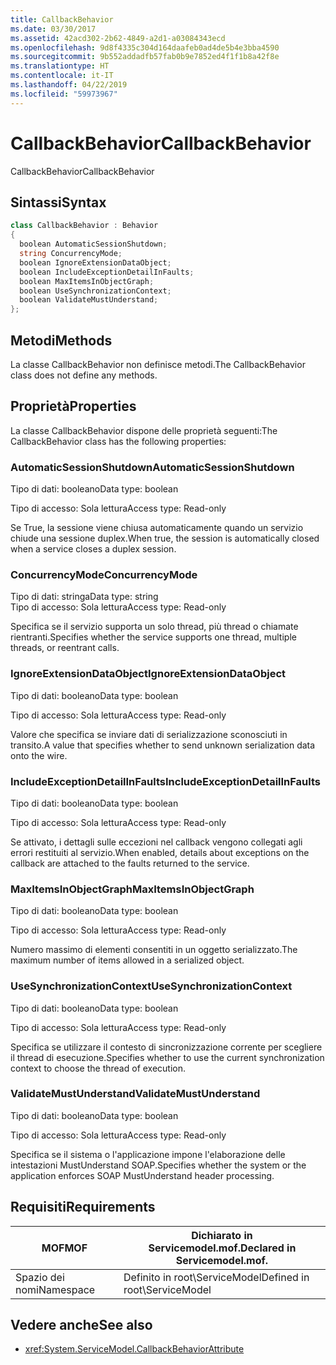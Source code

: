 ```yaml
---
title: CallbackBehavior
ms.date: 03/30/2017
ms.assetid: 42acd302-2b62-4849-a2d1-a03084343ecd
ms.openlocfilehash: 9d8f4335c304d164daafeb0ad4de5b4e3bba4590
ms.sourcegitcommit: 9b552addadfb57fab0b9e7852ed4f1f1b8a42f8e
ms.translationtype: HT
ms.contentlocale: it-IT
ms.lasthandoff: 04/22/2019
ms.locfileid: "59973967"
---
```

# <a name="callbackbehavior"></a><span data-ttu-id="1a316-102">CallbackBehavior</span><span class="sxs-lookup"><span data-stu-id="1a316-102">CallbackBehavior</span></span>
<span data-ttu-id="1a316-103">CallbackBehavior</span><span class="sxs-lookup"><span data-stu-id="1a316-103">CallbackBehavior</span></span>  
  
## <a name="syntax"></a><span data-ttu-id="1a316-104">Sintassi</span><span class="sxs-lookup"><span data-stu-id="1a316-104">Syntax</span></span>  
  
```csharp
class CallbackBehavior : Behavior  
{  
  boolean AutomaticSessionShutdown;  
  string ConcurrencyMode;  
  boolean IgnoreExtensionDataObject;  
  boolean IncludeExceptionDetailInFaults;  
  boolean MaxItemsInObjectGraph;  
  boolean UseSynchronizationContext;  
  boolean ValidateMustUnderstand;  
};  
```  
  
## <a name="methods"></a><span data-ttu-id="1a316-105">Metodi</span><span class="sxs-lookup"><span data-stu-id="1a316-105">Methods</span></span>  
 <span data-ttu-id="1a316-106">La classe CallbackBehavior non definisce metodi.</span><span class="sxs-lookup"><span data-stu-id="1a316-106">The CallbackBehavior class does not define any methods.</span></span>  
  
## <a name="properties"></a><span data-ttu-id="1a316-107">Proprietà</span><span class="sxs-lookup"><span data-stu-id="1a316-107">Properties</span></span>  
 <span data-ttu-id="1a316-108">La classe CallbackBehavior dispone delle proprietà seguenti:</span><span class="sxs-lookup"><span data-stu-id="1a316-108">The CallbackBehavior class has the following properties:</span></span>  
  
### <a name="automaticsessionshutdown"></a><span data-ttu-id="1a316-109">AutomaticSessionShutdown</span><span class="sxs-lookup"><span data-stu-id="1a316-109">AutomaticSessionShutdown</span></span>  
 <span data-ttu-id="1a316-110">Tipo di dati: booleano</span><span class="sxs-lookup"><span data-stu-id="1a316-110">Data type: boolean</span></span>  
  
 <span data-ttu-id="1a316-111">Tipo di accesso: Sola lettura</span><span class="sxs-lookup"><span data-stu-id="1a316-111">Access type: Read-only</span></span>  
  
 <span data-ttu-id="1a316-112">Se True, la sessione viene chiusa automaticamente quando un servizio chiude una sessione duplex.</span><span class="sxs-lookup"><span data-stu-id="1a316-112">When true, the session is automatically closed when a service closes a duplex session.</span></span>  
  
### <a name="concurrencymode"></a><span data-ttu-id="1a316-113">ConcurrencyMode</span><span class="sxs-lookup"><span data-stu-id="1a316-113">ConcurrencyMode</span></span>  
 <span data-ttu-id="1a316-114">Tipo di dati: stringa</span><span class="sxs-lookup"><span data-stu-id="1a316-114">Data type: string</span></span>  
<span data-ttu-id="1a316-115">Tipo di accesso: Sola lettura</span><span class="sxs-lookup"><span data-stu-id="1a316-115">Access type: Read-only</span></span>  
  
 <span data-ttu-id="1a316-116">Specifica se il servizio supporta un solo thread, più thread o chiamate rientranti.</span><span class="sxs-lookup"><span data-stu-id="1a316-116">Specifies whether the service supports one thread, multiple threads, or reentrant calls.</span></span>  
  
### <a name="ignoreextensiondataobject"></a><span data-ttu-id="1a316-117">IgnoreExtensionDataObject</span><span class="sxs-lookup"><span data-stu-id="1a316-117">IgnoreExtensionDataObject</span></span>  
 <span data-ttu-id="1a316-118">Tipo di dati: booleano</span><span class="sxs-lookup"><span data-stu-id="1a316-118">Data type: boolean</span></span>  
  
 <span data-ttu-id="1a316-119">Tipo di accesso: Sola lettura</span><span class="sxs-lookup"><span data-stu-id="1a316-119">Access type: Read-only</span></span>  
  
 <span data-ttu-id="1a316-120">Valore che specifica se inviare dati di serializzazione sconosciuti in transito.</span><span class="sxs-lookup"><span data-stu-id="1a316-120">A value that specifies whether to send unknown serialization data onto the wire.</span></span>  
  
### <a name="includeexceptiondetailinfaults"></a><span data-ttu-id="1a316-121">IncludeExceptionDetailInFaults</span><span class="sxs-lookup"><span data-stu-id="1a316-121">IncludeExceptionDetailInFaults</span></span>  
 <span data-ttu-id="1a316-122">Tipo di dati: booleano</span><span class="sxs-lookup"><span data-stu-id="1a316-122">Data type: boolean</span></span>  
  
 <span data-ttu-id="1a316-123">Tipo di accesso: Sola lettura</span><span class="sxs-lookup"><span data-stu-id="1a316-123">Access type: Read-only</span></span>  
  
 <span data-ttu-id="1a316-124">Se attivato, i dettagli sulle eccezioni nel callback vengono collegati agli errori restituiti al servizio.</span><span class="sxs-lookup"><span data-stu-id="1a316-124">When enabled, details about exceptions on the callback are attached to the faults returned to the service.</span></span>  
  
### <a name="maxitemsinobjectgraph"></a><span data-ttu-id="1a316-125">MaxItemsInObjectGraph</span><span class="sxs-lookup"><span data-stu-id="1a316-125">MaxItemsInObjectGraph</span></span>  
 <span data-ttu-id="1a316-126">Tipo di dati: booleano</span><span class="sxs-lookup"><span data-stu-id="1a316-126">Data type: boolean</span></span>  
  
 <span data-ttu-id="1a316-127">Tipo di accesso: Sola lettura</span><span class="sxs-lookup"><span data-stu-id="1a316-127">Access type: Read-only</span></span>  
  
 <span data-ttu-id="1a316-128">Numero massimo di elementi consentiti in un oggetto serializzato.</span><span class="sxs-lookup"><span data-stu-id="1a316-128">The maximum number of items allowed in a serialized object.</span></span>  
  
### <a name="usesynchronizationcontext"></a><span data-ttu-id="1a316-129">UseSynchronizationContext</span><span class="sxs-lookup"><span data-stu-id="1a316-129">UseSynchronizationContext</span></span>  
 <span data-ttu-id="1a316-130">Tipo di dati: booleano</span><span class="sxs-lookup"><span data-stu-id="1a316-130">Data type: boolean</span></span>  
  
 <span data-ttu-id="1a316-131">Tipo di accesso: Sola lettura</span><span class="sxs-lookup"><span data-stu-id="1a316-131">Access type: Read-only</span></span>  
  
 <span data-ttu-id="1a316-132">Specifica se utilizzare il contesto di sincronizzazione corrente per scegliere il thread di esecuzione.</span><span class="sxs-lookup"><span data-stu-id="1a316-132">Specifies whether to use the current synchronization context to choose the thread of execution.</span></span>  
  
### <a name="validatemustunderstand"></a><span data-ttu-id="1a316-133">ValidateMustUnderstand</span><span class="sxs-lookup"><span data-stu-id="1a316-133">ValidateMustUnderstand</span></span>  
 <span data-ttu-id="1a316-134">Tipo di dati: booleano</span><span class="sxs-lookup"><span data-stu-id="1a316-134">Data type: boolean</span></span>  
  
 <span data-ttu-id="1a316-135">Tipo di accesso: Sola lettura</span><span class="sxs-lookup"><span data-stu-id="1a316-135">Access type: Read-only</span></span>  
  
 <span data-ttu-id="1a316-136">Specifica se il sistema o l'applicazione impone l'elaborazione delle intestazioni MustUnderstand SOAP.</span><span class="sxs-lookup"><span data-stu-id="1a316-136">Specifies whether the system or the application enforces SOAP MustUnderstand header processing.</span></span>  
  
## <a name="requirements"></a><span data-ttu-id="1a316-137">Requisiti</span><span class="sxs-lookup"><span data-stu-id="1a316-137">Requirements</span></span>  
  
|<span data-ttu-id="1a316-138">MOF</span><span class="sxs-lookup"><span data-stu-id="1a316-138">MOF</span></span>|<span data-ttu-id="1a316-139">Dichiarato in Servicemodel.mof.</span><span class="sxs-lookup"><span data-stu-id="1a316-139">Declared in Servicemodel.mof.</span></span>|  
|---------|-----------------------------------|  
|<span data-ttu-id="1a316-140">Spazio dei nomi</span><span class="sxs-lookup"><span data-stu-id="1a316-140">Namespace</span></span>|<span data-ttu-id="1a316-141">Definito in root\ServiceModel</span><span class="sxs-lookup"><span data-stu-id="1a316-141">Defined in root\ServiceModel</span></span>|  
  
## <a name="see-also"></a><span data-ttu-id="1a316-142">Vedere anche</span><span class="sxs-lookup"><span data-stu-id="1a316-142">See also</span></span>

- <xref:System.ServiceModel.CallbackBehaviorAttribute>
